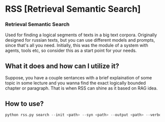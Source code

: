 # RSS [Retrieval Semantic Search]
### Retrieval Semantic Search
Used for finding a logical segments of texts in a big text corpora.
Originally designed for russian texts, but you can use different models and prompts, since that's all you need.
Initially, this was the module of a system with agents, tools etc, so consider this as a start point for your needs.

## What it does and how can I utilize it?
Suppose, you have a couple sentances with a brief explaination of some topic in some lecture and you wanna 
find the exact logically bounded chapter or paragraph. That is when RSS can shine as it based on RAG idea.
## How to use?
```python
python rss.py search --init <path> --syn <path> --output <path> --verbose
```
